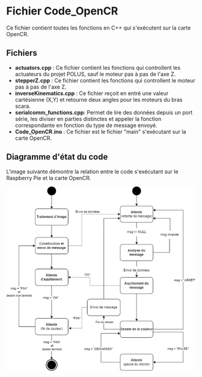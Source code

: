 # Fichier Code_OpenCR

Ce fichier contient toutes les fonctions en C++ qui s'exécutent sur la carte OpenCR.

## Fichiers

- __actuators.cpp__ : Ce fichier contient les fonctions qui controllent les actuateurs du projet POLUS, sauf le moteur pas à pas de l'axe Z.
- __stepperZ.cpp__ : Ce fichier contient les fonctions qui controllent le moteur pas à pas de l'axe Z. 
- __inverseKinematics.cpp__ : Ce fichier reçoit en entré une valeur cartésienne (X,Y) et retourne deux angles pour les moteurs du bras scara.
- __serialcomm_functions.cpp__: Permet de lire des données depuis un port série, les diviser en parties distinctes et appeler la fonction correspondante en fonction du type de message envoyé.
- __Code_OpenCR.ino__ : Ce fichier est le fichier "main" s'exécutant sur la carte OpenCR.

## Diagramme d'état du code

L'image suivante démontre la relation entre le code s'exécutant sur le Raspberry Pie et la carte OpenCR.

![image](Diagramme_etats_code.png "Image")




